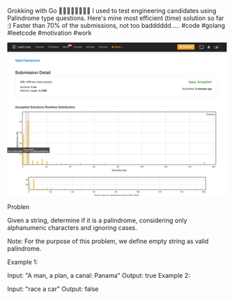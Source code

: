 
Grokking with Go 💪🏽💪🏽💪🏽💪🏽
I used to test engineering candidates using Palindrome type questions. Here's mine most efficient (time) solution so far :)
Faster than 70% of the submissions, not too badddddd.....
#code #golang #leetcode #motivation #work

![Image of Yaktocat](leetcode.png)

Problen

Given a string, determine if it is a palindrome, considering only alphanumeric characters and ignoring cases.

Note: For the purpose of this problem, we define empty string as valid palindrome.

Example 1:

Input: "A man, a plan, a canal: Panama"
Output: true
Example 2:

Input: "race a car"
Output: false